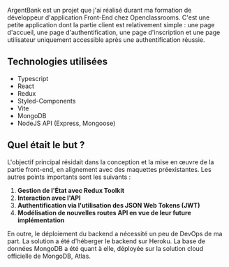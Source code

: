 ArgentBank est un projet que j'ai réalisé durant ma formation de développeur d'application Front-End chez Openclassrooms. C'est une petite application dont la partie client est relativement simple : une page d'accueil, une page d'authentification, une page d'inscription et une page utilisateur uniquement accessible après une authentification réussie.

## Technologies utilisées
- Typescript
- React
- Redux
- Styled-Components
- Vite
- MongoDB
- NodeJS API (Express, Mongoose)

## Quel était le but ?
L'objectif principal résidait dans la conception et la mise en œuvre de la partie front-end, en alignement avec des maquettes préexistantes. Les autres points importants sont les suivants :
1. **Gestion de l'État avec Redux Toolkit** 
2. **Interaction avec l'API** 
3. **Authentification via l'utilisation des JSON Web Tokens (JWT)**
4. **Modélisation de nouvelles routes API en vue de leur future implémentation**

En outre, le déploiement du backend a nécessité un peu de DevOps de ma part. La solution a été d'héberger le backend sur Heroku. La base de données MongoDB a été quant à elle, déployée sur la solution cloud officielle de MongoDB, Atlas.

